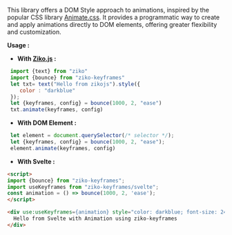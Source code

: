This library offers a DOM Style approach to animations, inspired by the popular CSS library [Animate.css](https://animate.style/). 
It provides a programmatic way to create and apply animations directly to DOM elements, offering greater flexibility and customization. 

**Usage :**

- **With  [Ziko.js](https://github.com/zakarialaoui10/ziko.js) :**
```js
 import {text} from "ziko"
 import {bounce} from "ziko-keyframes"
 let txt= text("Hello from zikojs").style({
    color : "darkblue"
 });
 let {keyframes, config} = bounce(1000, 2, "ease")
 txt.animate(keyframes, config)
```
- **With DOM Element :**
```js
 let element = document.querySelector(/* selector */);
 let {keyframes, config} = bounce(1000, 2, "ease");
 element.animate(keyframes, config)
```

- **With Svelte :**

```html
<script>
import {bounce} from "ziko-keyframes";
import useKeyframes from "ziko-keyframes/svelte";
const animation = () => bounce(1000, 2, 'ease');
</script>

<div use:useKeyframes={animation} style="color: darkblue; font-size: 24px;">
  Hello from Svelte with Animation using ziko-keyframes
</div>

```